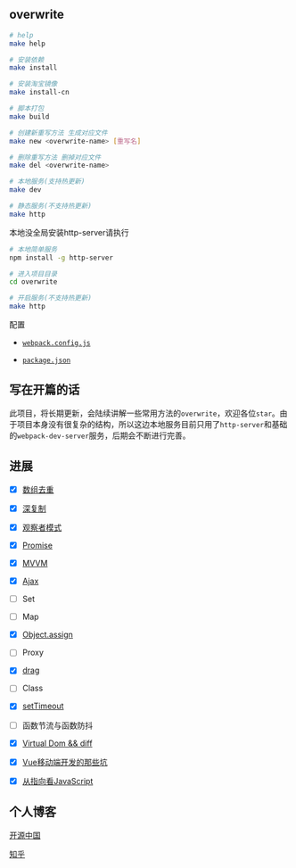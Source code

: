 ## overwrite

```bash
# help
make help

# 安装依赖
make install

# 安装淘宝镜像
make install-cn

# 脚本打包
make build

# 创建新重写方法 生成对应文件
make new <overwrite-name> [重写名]

# 删除重写方法 删掉对应文件
make del <overwrite-name>

# 本地服务(支持热更新)
make dev

# 静态服务(不支持热更新)
make http

```
本地没全局安装http-server请执行
```bash
# 本地简单服务
npm install -g http-server

# 进入项目目录
cd overwrite

# 开启服务(不支持热更新)
make http
```

配置

+ [`webpack.config.js`](https://github.com/xuqiang521/overwrite/blob/master/webpack.config.js)

+ [`package.json`](https://github.com/xuqiang521/overwrite/blob/master/package.json)

## 写在开篇的话

此项目，将长期更新，会陆续讲解一些常用方法的`overwrite`，欢迎各位`star`。由于项目本身没有很复杂的结构，所以这边本地服务目前只用了`http-server`和基础的`webpack-dev-server`服务，后期会不断进行完善。

## 进展

- [x] [数组去重](https://github.com/xuqiang521/overwrite/tree/master/my-unique)
- [x] [深复制](https://github.com/xuqiang521/overwrite/tree/master/my-clone)
- [x] [观察者模式](https://github.com/xuqiang521/overwrite/tree/master/my-observer)
- [x] [Promise](https://github.com/xuqiang521/overwrite/tree/master/my-promise)
- [x] [MVVM](https://github.com/xuqiang521/overwrite/tree/master/my-mvvm)
- [x] [Ajax](https://github.com/xuqiang521/overwrite/tree/master/src/my-ajax)
- [ ] Set
- [ ] Map
- [x] [Object.assign](https://github.com/xuqiang521/overwrite/tree/master/src/my-assign)
- [ ] Proxy
- [x] [drag](https://github.com/xuqiang521/overwrite/tree/master/src/my-drag)
- [ ] Class
- [x] [setTimeout](https://github.com/xuqiang521/overwrite/tree/master/src/my-setTimeout)
- [ ] 函数节流与函数防抖
- [x] [Virtual Dom && diff](https://github.com/xuqiang521/overwrite/tree/master/src/my-virtual-dom)
- [x] [Vue移动端开发的那些坑](https://github.com/xuqiang521/overwrite/blob/master/src/Vue%E7%A7%BB%E5%8A%A8%E7%AB%AF%E5%BC%80%E5%8F%91%E7%9A%84%E9%82%A3%E4%BA%9B%E5%9D%91.md)
- [x] [从指向看JavaScript](https://zhuanlan.zhihu.com/p/28058983)


## 个人博客

[开源中国](https://my.oschina.net/qiangdada)

[知乎](https://www.zhihu.com/people/qiangdada520/activities)

